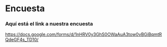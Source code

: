 # Encuesta

### Aquí está el link a nuestra encuesta
https://docs.google.com/forms/d/1nHRV0y3GhS0OWaAuA3tow0vBGiBqmtRQdeGF4s_TD10/
